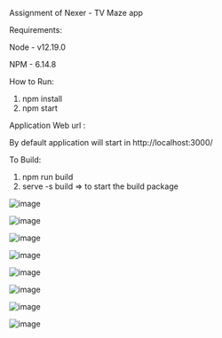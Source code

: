 Assignment of Nexer - TV Maze app

Requirements:

Node - v12.19.0

NPM  - 6.14.8

How to Run:

1. npm install
2. npm start

Application Web url :

By default application will start in http://localhost:3000/ 

To Build:

1. npm run build
2. serve -s build  => to start the build package

![image](https://user-images.githubusercontent.com/51961092/208343388-bea13b07-0d9b-4ec4-b09d-a78357f373e4.png)

![image](https://user-images.githubusercontent.com/51961092/208344009-7cd503c1-5f10-4c19-8f37-fad6593dbfa4.png)

![image](https://user-images.githubusercontent.com/51961092/208343580-a06d67e5-a5cf-4357-bbf0-30065ba396d2.png)

![image](https://user-images.githubusercontent.com/51961092/208349675-440ef13f-a254-4e51-86c2-304b81f7bce5.png)

![image](https://user-images.githubusercontent.com/51961092/208343652-ea701e11-0858-4fdb-8459-31c51f1af11e.png)

![image](https://user-images.githubusercontent.com/51961092/208343737-31c960b9-144e-44c7-8a98-f95a4cefbeae.png)

![image](https://user-images.githubusercontent.com/51961092/208344260-f669b4d3-d197-46d6-95de-6edbd6c3028c.png)

![image](https://user-images.githubusercontent.com/51961092/208344432-2662aa17-6be1-4aa3-beba-9640afd75493.png)

